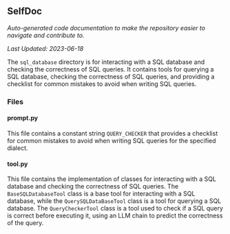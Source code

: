 <!--- START SELFDOC --->
## SelfDoc
_Auto-generated code documentation to make the repository easier to navigate and contribute to._

_Last Updated: 2023-06-18_

The `sql_database` directory is for interacting with a SQL database and checking the correctness of SQL queries. It contains tools for querying a SQL database, checking the correctness of SQL queries, and providing a checklist for common mistakes to avoid when writing SQL queries.

### Files
#### prompt.py
This file contains a constant string `QUERY_CHECKER` that provides a checklist for common mistakes to avoid when writing SQL queries for the specified dialect.

#### tool.py
This file contains the implementation of classes for interacting with a SQL database and checking the correctness of SQL queries. The `BaseSQLDatabaseTool` class is a base tool for interacting with a SQL database, while the `QuerySQLDataBaseTool` class is a tool for querying a SQL database. The `QueryCheckerTool` class is a tool used to check if a SQL query is correct before executing it, using an LLM chain to predict the correctness of the query.

<!--- END SELFDOC --->